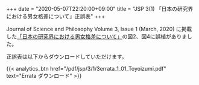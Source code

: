 +++
date = "2020-05-07T22:20:00+09:00"
title = "JSP 3(1) 「日本の研究界における男女格差について」正誤表"
+++

Journal of Science and Philosophy Volume 3, Issue 1 (March, 2020) に掲載した[「日本の研究界における男女格差について」](/jsp_contents/jsp_3_1)の図2、図4に誤植がありました。

正誤表は以下からダウンロードしていただけます。

{{< analytics_btn href="/pdf/jsp/3/1/3errata_1_01_Toyoizumi.pdf" text="Errata ダウンロード" >}}
